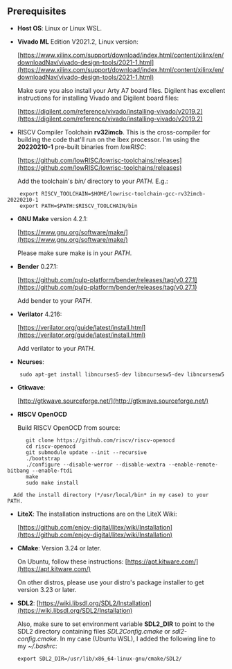 ## Prerequisites

- **Host OS**: Linux or Linux WSL.
  
- **Vivado ML** Edition V2021.2, Linux version:
  
    [https://www.xilinx.com/support/download/index.html/content/xilinx/en/downloadNav/vivado-design-tools/2021-1.html](https://www.xilinx.com/support/download/index.html/content/xilinx/en/downloadNav/vivado-design-tools/2021-1.html)
    
    Make sure you also install your Arty A7 board files. Digilent has excellent instructions for installing Vivado and Digilent board files:
    
    [https://digilent.com/reference/vivado/installing-vivado/v2019.2](https://digilent.com/reference/vivado/installing-vivado/v2019.2)

- RISCV Compiler Toolchain **rv32imcb**. This is the cross-compiler for building the code that'll run on the Ibex processor. I'm using the **20220210-1** pre-built binaries from *lowRISC*:
   
	[https://github.com/lowRISC/lowrisc-toolchains/releases](https://github.com/lowRISC/lowrisc-toolchains/releases)

    Add the toolchain's *bin/* directory to your *PATH*. E.g.:

```
    export RISCV_TOOLCHAIN=$HOME/lowrisc-toolchain-gcc-rv32imcb-20220210-1
    export PATH=$PATH:$RISCV_TOOLCHAIN/bin
```

- **GNU Make** version 4.2.1: 
  
    [https://www.gnu.org/software/make/](https://www.gnu.org/software/make/)
    
    Please make sure make is in your *PATH*.
  
- **Bender** 0.27.1: 
  
    [https://github.com/pulp-platform/bender/releases/tag/v0.27.1](https://github.com/pulp-platform/bender/releases/tag/v0.27.1)
    
    Add bender to your *PATH*.

- **Verilator** 4.216: 
  
    [https://verilator.org/guide/latest/install.html](https://verilator.org/guide/latest/install.html)

    Add verilator to your *PATH*.

- **Ncurses**:
  
```
    sudo apt-get install libncurses5-dev libncursesw5-dev libncursesw5
```

- **Gtkwave**: 
  
    [http://gtkwave.sourceforge.net/](http://gtkwave.sourceforge.net/)

- **RISCV OpenOCD**

    Build RISCV OpenOCD from source:
    
```
      git clone https://github.com/riscv/riscv-openocd
      cd riscv-openocd
      git submodule update --init --recursive
      ./bootstrap
      ./configure --disable-werror --disable-wextra --enable-remote-bitbang --enable-ftdi
      make
      sudo make install
``` 
      Add the install directory (*/usr/local/bin* in my case) to your PATH.  

- **LiteX**: The installation instructions are on the LiteX Wiki:

    [https://github.com/enjoy-digital/litex/wiki/Installation](https://github.com/enjoy-digital/litex/wiki/Installation)

- **CMake**: Version 3.24 or later.
  
    On Ubuntu, follow these instructions: [https://apt.kitware.com/](https://apt.kitware.com/)
  
    On other distros, please use your distro's package installer to get version 3.23 or later.

- **SDL2**: [https://wiki.libsdl.org/SDL2/Installation](https://wiki.libsdl.org/SDL2/Installation)
  
    Also, make sure to set environment variable **SDL2_DIR** to point to the SDL2 directory containing files *SDL2Config.cmake* or *sdl2-config.cmake*. In my case (Ubuntu WSL), I added the following line to my *~/.bashrc*:

    `export SDL2_DIR=/usr/lib/x86_64-linux-gnu/cmake/SDL2/`
